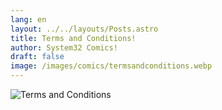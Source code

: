 ```yaml
---
lang: en
layout: ../../layouts/Posts.astro
title: Terms and Conditions!
author: System32 Comics!
draft: false
image: /images/comics/termsandconditions.webp
---
```


![Terms and Conditions](/images/comics/termsandconditions.webp)
